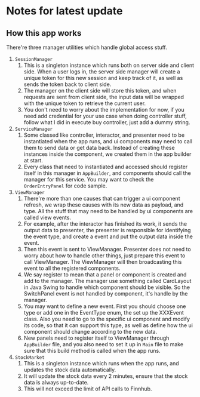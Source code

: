 # Notes for latest update

## How this app works

There're three manager utilities which handle global access stuff.

1. `SessionManager`
   1. This is a singleton instance which runs both on server side and client side. When a user logs in, the server side manager will create a unique token for this new session and keep track of it, as well as sends the token back to client side.
   2. The manager on the client side will store this token, and when requests are sent from client side, the input data will be wrapped with the unique token to retrieve the current user.
   3. You don't need to worry about the implementation for now, if you need add credential for your use case when doing controller stuff, follow what I did in execute buy controller, just add a dummy string.
2. `ServiceManager`
   1. Some classed like controller, interactor, and presenter need to be instantiated when the app runs, and ui components may need to call them to send data or get data back. Instead of creating these instances inside the component, we created them in the app builder at start.
   2. Every class that need to instantiated and accessed should register itself in this manager in `AppBuilder`, and components should call the manager for this service. You may want to check the `OrderEntryPanel` for code sample.
3. `ViewManager`
   1. There're more than one causes that can trigger a ui component refresh, we wrap these causes with its new data as payload, and type. All the stuff that may need to be handled by ui components are called view events.
   2. For example, after the interactor has finished its work, it sends the output data to presenter, the presenter is responsible for identifying the event type, and create a event and put the output data inside the event.
   3. Then this event is sent to ViewManager. Presenter does not need to worry about how to handle other things, just prepare this event to call ViewManager. The ViewManager will then broadcasting this event to all the registered components.
   4. We say register to mean that a panel or component is created and add to the manager. The manager use something called CardLayout in Java Swing to handle which component should be visible. So the SwitchPanel event is not handled by component, it's handle by the manager.
   5. You may want to define a new event. First you should choose one type or add one in the EventType enum, the set up the XXXEvent class. Also you need to go to the specific ui component and modify its code, so that it can support this type, as well as define how the ui component should change according to the new data.
   6. New panels need to register itself to ViewManager through `AppBuilder` file, and you also need to set it up in `Main` file to make sure that this build method is called when the app runs.
4. `StockMarket`
   1. This is a singleton instance which runs when the app runs, and updates the stock data automatically.
   2. It will update the stock data every 2 minutes, ensure that the stock data is always up-to-date.
   3. This will not exceed the limit of API calls to Finnhub.
